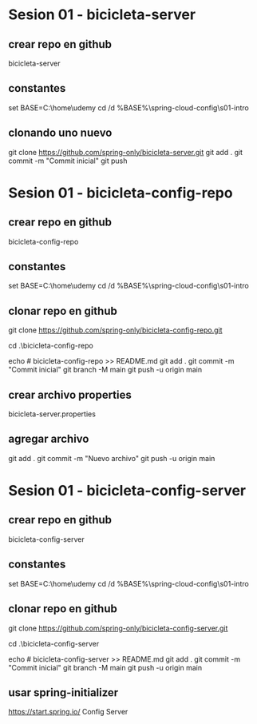 # Sesion 01 - bicicleta-server

## crear repo en github
bicicleta-server

## constantes
set BASE=C:\home\udemy
cd /d %BASE%\spring-cloud-config\s01-intro

## clonando uno nuevo
git clone https://github.com/spring-only/bicicleta-server.git
git add .
git commit -m "Commit inicial"
git push


# Sesion 01 - bicicleta-config-repo

## crear repo en github
bicicleta-config-repo

## constantes
set BASE=C:\home\udemy
cd /d %BASE%\spring-cloud-config\s01-intro

## clonar repo en github
git clone https://github.com/spring-only/bicicleta-config-repo.git

cd .\bicicleta-config-repo

echo # bicicleta-config-repo >> README.md
git add .
git commit -m "Commit inicial"
git branch -M main
git push -u origin main

## crear archivo properties
bicicleta-server.properties

## agregar archivo
git add .
git commit -m "Nuevo archivo"
git push -u origin main


# Sesion 01 - bicicleta-config-server

## crear repo en github
bicicleta-config-server

## constantes
set BASE=C:\home\udemy
cd /d %BASE%\spring-cloud-config\s01-intro

## clonar repo en github
git clone https://github.com/spring-only/bicicleta-config-server.git

cd .\bicicleta-config-server

echo # bicicleta-config-server >> README.md
git add .
git commit -m "Commit inicial"
git branch -M main
git push -u origin main

## usar spring-initializer
https://start.spring.io/
Config Server